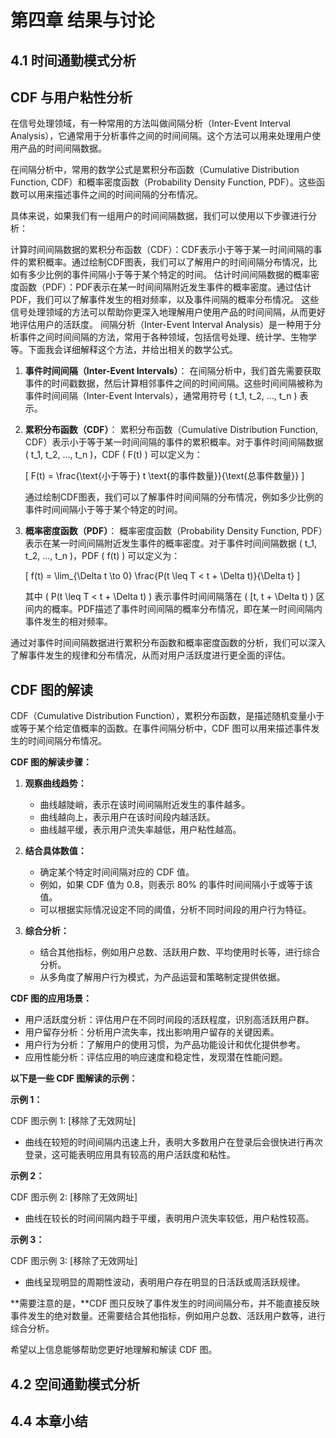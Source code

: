# 第四章 结果与讨论
## 4.1 时间通勤模式分析

## CDF 与用户粘性分析
在信号处理领域，有一种常用的方法叫做间隔分析（Inter-Event Interval Analysis），它通常用于分析事件之间的时间间隔。这个方法可以用来处理用户使用产品的时间间隔数据。

在间隔分析中，常用的数学公式是累积分布函数（Cumulative Distribution Function, CDF）和概率密度函数（Probability Density Function, PDF）。这些函数可以用来描述事件之间的时间间隔的分布情况。

具体来说，如果我们有一组用户的时间间隔数据，我们可以使用以下步骤进行分析：

计算时间间隔数据的累积分布函数（CDF）：CDF表示小于等于某一时间间隔的事件的累积概率。通过绘制CDF图表，我们可以了解用户的时间间隔分布情况，比如有多少比例的事件间隔小于等于某个特定的时间。
估计时间间隔数据的概率密度函数（PDF）：PDF表示在某一时间间隔附近发生事件的概率密度。通过估计PDF，我们可以了解事件发生的相对频率，以及事件间隔的概率分布情况。
这些信号处理领域的方法可以帮助你更深入地理解用户使用产品的时间间隔，从而更好地评估用户的活跃度。
间隔分析（Inter-Event Interval Analysis）是一种用于分析事件之间时间间隔的方法，常用于各种领域，包括信号处理、统计学、生物学等。下面我会详细解释这个方法，并给出相关的数学公式。

1. **事件时间间隔（Inter-Event Intervals）**：
   在间隔分析中，我们首先需要获取事件的时间戳数据，然后计算相邻事件之间的时间间隔。这些时间间隔被称为事件时间间隔（Inter-Event Intervals），通常用符号 \( t_1, t_2, ..., t_n \) 表示。

2. **累积分布函数（CDF）**：
   累积分布函数（Cumulative Distribution Function, CDF）表示小于等于某一时间间隔的事件的累积概率。对于事件时间间隔数据 \( t_1, t_2, ..., t_n \)，CDF \( F(t) \) 可以定义为：

   \[ F(t) = \frac{\text{小于等于} t \text{的事件数量}}{\text{总事件数量}} \]

   通过绘制CDF图表，我们可以了解事件时间间隔的分布情况，例如多少比例的事件时间间隔小于等于某个特定的时间。

3. **概率密度函数（PDF）**：
   概率密度函数（Probability Density Function, PDF）表示在某一时间间隔附近发生事件的概率密度。对于事件时间间隔数据 \( t_1, t_2, ..., t_n \)，PDF \( f(t) \) 可以定义为：

   \[ f(t) = \lim_{\Delta t \to 0} \frac{P(t \leq T < t + \Delta t)}{\Delta t} \]

   其中 \( P(t \leq T < t + \Delta t) \) 表示事件时间间隔落在 \( [t, t + \Delta t) \) 区间内的概率。PDF描述了事件时间间隔的概率分布情况，即在某一时间间隔内事件发生的相对频率。

通过对事件时间间隔数据进行累积分布函数和概率密度函数的分析，我们可以深入了解事件发生的规律和分布情况，从而对用户活跃度进行更全面的评估。

## CDF 图的解读

CDF（Cumulative Distribution Function），累积分布函数，是描述随机变量小于或等于某个给定值概率的函数。在事件间隔分析中，CDF 图可以用来描述事件发生的时间间隔分布情况。

**CDF 图的解读步骤：**

1. **观察曲线趋势：**
    - 曲线越陡峭，表示在该时间间隔附近发生的事件越多。
    - 曲线越向上，表示用户在该时间段内越活跃。
    - 曲线越平缓，表示用户流失率越低，用户粘性越高。

2. **结合具体数值：**
    - 确定某个特定时间间隔对应的 CDF 值。
    - 例如，如果 CDF 值为 0.8，则表示 80% 的事件时间间隔小于或等于该值。
    - 可以根据实际情况设定不同的阈值，分析不同时间段的用户行为特征。

3. **综合分析：**
    - 结合其他指标，例如用户总数、活跃用户数、平均使用时长等，进行综合分析。
    - 从多角度了解用户行为模式，为产品运营和策略制定提供依据。

**CDF 图的应用场景：**

- 用户活跃度分析：评估用户在不同时间段的活跃程度，识别高活跃用户群。
- 用户留存分析：分析用户流失率，找出影响用户留存的关键因素。
- 用户行为分析：了解用户的使用习惯，为产品功能设计和优化提供参考。
- 应用性能分析：评估应用的响应速度和稳定性，发现潜在性能问题。

**以下是一些 CDF 图解读的示例：**

**示例 1：**

CDF 图示例 1: [移除了无效网址]

- 曲线在较短的时间间隔内迅速上升，表明大多数用户在登录后会很快进行再次登录，这可能表明应用具有较高的用户活跃度和粘性。

**示例 2：**

CDF 图示例 2: [移除了无效网址]

- 曲线在较长的时间间隔内趋于平缓，表明用户流失率较低，用户粘性较高。

**示例 3：**

CDF 图示例 3: [移除了无效网址]

- 曲线呈现明显的周期性波动，表明用户存在明显的日活跃或周活跃规律。

**需要注意的是，**CDF 图只反映了事件发生的时间间隔分布，并不能直接反映事件发生的绝对数量。还需要结合其他指标，例如用户总数、活跃用户数等，进行综合分析。


希望以上信息能够帮助您更好地理解和解读 CDF 图。
## 4.2 空间通勤模式分析

## 4.4 本章小结
